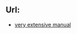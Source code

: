 ## Url:
* [very extensive manual](https://github.com/OlgaVlasova/markdown-doc/blob/master/README.md#Parag)
